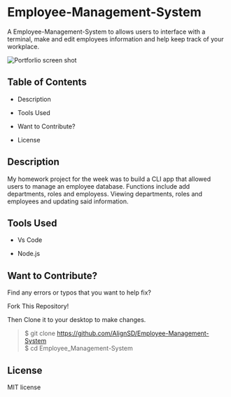 # Employee-Management-System
A Employee-Management-System to allows users to interface with a terminal, make and edit employees information and help keep track of your workplace.

![Portforlio screen shot](/public/assets/en-script-ss.png)


## Table of Contents

* Description

* Tools Used

* Want to Contribute?

* License

## Description

My homework project for the week was to build a CLI app that allowed users to manage an employee database. Functions include add departments, roles and employess. Viewing departments, roles and employees and updating said information. 
## Tools Used

* Vs Code

* Node.js

## Want to Contribute?

Find any errors or typos that you want to help fix?

Fork This Repository!

Then Clone it to your desktop to make changes.

> $ git clone https://github.com/AlignSD/Employee-Management-System<br>
> $ cd Employee_Management-System

## License

MIT license